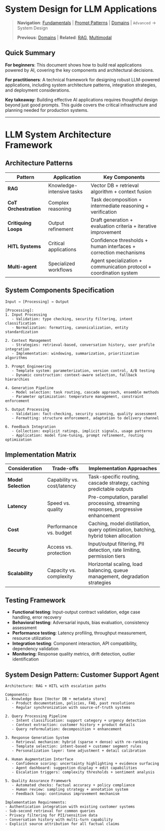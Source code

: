 # System Design for LLM Applications

> **Navigation**: [Fundamentals](../fundamentals/) | [Prompt Patterns](../prompt_patterns/) | [Domains](../domains/) | `Advanced` → System Design
> 
> **Previous**: [Domains](../domains/) | **Related**: [RAG](rag.md), [Multimodal](multimodal.md)

## Quick Summary
**For beginners**: This document shows how to build real applications powered by AI, covering the key components and architectural decisions.

**For practitioners**: A technical framework for designing robust LLM-powered applications, including system architecture patterns, integration strategies, and deployment considerations.

**Key takeaway**: Building effective AI applications requires thoughtful design beyond just good prompts. This guide covers the critical infrastructure and planning needed for production systems.

---

# LLM System Architecture Framework

## Architecture Patterns
| Pattern | Application | Key Components |
|---------|-------------|----------------|
| **RAG** | Knowledge-intensive tasks | Vector DB + retrieval algorithm + context fusion |
| **CoT Orchestration** | Complex reasoning | Task decomposition + intermediate reasoning + verification |
| **Critiquing Loops** | Output refinement | Draft generation + evaluation criteria + iterative improvement |
| **HITL Systems** | Critical applications | Confidence thresholds + human interfaces + correction mechanisms |
| **Multi-agent** | Specialized workflows | Agent specialization + communication protocol + coordination system |

## System Components Specification

```
Input → [Processing] → Output

[Processing]:
1. Input Processing
   - Validation: type checking, security filtering, intent classification
   - Normalization: formatting, canonicalization, entity standardization
   
2. Context Management
   - Strategies: retrieval-based, conversation history, user profile integration
   - Implementation: windowing, summarization, prioritization algorithms
   
3. Prompt Engineering
   - Template system: parameterization, version control, A/B testing
   - Dynamic construction: context-aware selection, fallback hierarchies
   
4. Generation Pipeline
   - Model selection: task routing, cascade approach, ensemble methods
   - Parameter optimization: temperature management, constraint enforcement
   
5. Output Processing
   - Validation: fact-checking, security scanning, quality assessment
   - Formatting: structure enforcement, adaptation to delivery channel
   
6. Feedback Integration
   - Collection: explicit ratings, implicit signals, usage patterns
   - Application: model fine-tuning, prompt refinement, routing optimization
```

## Implementation Matrix

| Consideration | Trade-offs | Implementation Approaches |
|---------------|------------|---------------------------|
| **Model Selection** | Capability vs. cost/latency | Task-specific routing, cascade strategy, caching predictable outputs |
| **Latency** | Speed vs. quality | Pre-computation, parallel processing, streaming responses, progressive enhancement |
| **Cost** | Performance vs. budget | Caching, model distillation, query optimization, batching, hybrid token allocation |
| **Security** | Access vs. protection | Input/output filtering, PII detection, rate limiting, permission tiers |
| **Scalability** | Capacity vs. complexity | Horizontal scaling, load balancing, queue management, degradation strategies |

## Testing Framework
- **Functional testing**: Input-output contract validation, edge case handling, error recovery
- **Behavioral testing**: Adversarial inputs, bias evaluation, consistency assessment
- **Performance testing**: Latency profiling, throughput measurement, resource utilization
- **Integration testing**: Component interaction, API compatibility, dependency validation
- **Monitoring**: Response quality metrics, drift detection, outlier identification

## System Design Pattern: Customer Support Agent
```
Architecture: RAG + HITL with escalation paths

Components:
1. Knowledge Base [Vector DB + metadata store]
   - Product documentation, policies, FAQ, past resolutions
   - Regular synchronization with source-of-truth systems

2. Query Processing Pipeline
   - Intent classification: support category + urgency detection
   - Context extraction: customer history + product details
   - Query reformulation: decomposition + enhancement

3. Response Generation System
   - Retrieval mechanism: hybrid (sparse + dense) with re-ranking
   - Template selection: intent-based + customer segment rules
   - Personalization layer: tone adjustment + detail calibration

4. Human Augmentation Interface
   - Confidence scoring: uncertainty highlighting + evidence surfacing
   - Agent dashboard: suggestion display + edit capabilities
   - Escalation triggers: complexity thresholds + sentiment analysis

5. Quality Assurance Framework
   - Automated checks: factual accuracy + policy compliance
   - Human review: sampling strategy + annotation system
   - Feedback loop: continuous improvement mechanism

Implementation Requirements:
- Authentication integration with existing customer systems
- Sub-second retrieval for common queries
- Privacy filtering for PII/sensitive data
- Conversation history with multi-turn capability
- Explicit source attribution for all factual claims
``` 